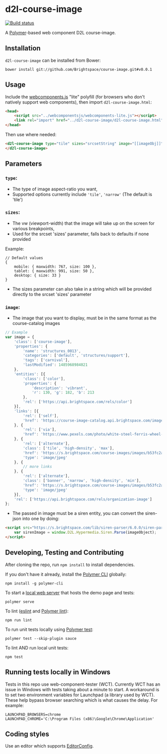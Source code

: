 # d2l-course-image

[![Build status][ci-image]][ci-url]

A [Polymer](https://www.polymer-project.org)-based web component D2L course-image.

## Installation

`d2l-course-image` can be installed from Bower:

```shell
bower install git://github.com/Brightspace/course-image.git#v0.0.1
```

## Usage

Include the [webcomponents.js](http://webcomponents.org/polyfills/) "lite" polyfill (for browsers who don't natively support web components), then import `d2l-course-image.html`:

```html
<head>
	<script src="../webcomponentsjs/webcomponents-lite.js"></script>
	<link rel="import" href="../d2l-course-image/d2l-course-image.html">
</head>
```

Then use where needed:
<!---
```
<custom-element-demo>
  <template>
    <script src="../webcomponentsjs/webcomponents-lite.js"></script>
    <link rel="import" href="d2l-course-image.html">
    <style>
      html {
        font-size: 20px;
      }
      body {
        letter-spacing: 0.01rem;
        font-size: 0.95rem;
        font-weight: 400;
        line-height: 1.4rem;
      }
    </style>
    <next-code-block></next-code-block>
	<script>
		var imageObject = {
			'class': ['course-image'],
			'properties': {
				'name': 'structures_0013',
				'categories': ['default', 'structures/support'],
				'tags': ['carnival'],
				'lastModified': 1485968984021
			},
			'entities': [{
				'class': ['color'],
				'properties': {
					'description': 'vibrant',
					'r': 130, 'g': 182, 'b': 213
				},
				'rel': ['https://api.brightspace.com/rels/color']
			}],
			'links': [{
				'rel': ['self'],
				'href': 'https://course-image-catalog.api.brightspace.com/images/b53fc2ae-0de4-41da-85ff-875372daeacc'
			}, {
				'rel': ['via'],
				'href': 'https://www.pexels.com/photo/white-steel-ferris-wheel-89505/'
			}, {
				'rel': ['alternate'],
				'class': ['tile', 'high-density', 'max'],
				'href': 'https://s.brightspace.com/course-images/images/b53fc2ae-0de4-41da-85ff-875372daeacc/tile-high-density-max-size.jpg',
				'type': 'image/jpeg'
			}, {
				'rel': ['alternate'],
				'class': ['banner', 'narrow', 'high-density', 'min'],
				'href': 'https://s.brightspace.com/course-images/images/b53fc2ae-0de4-41da-85ff-875372daeacc/banner-narrow-high-density-min-size.jpg',
				'type': 'image/jpeg'
			}],
			'rel': ['https://api.brightspace.com/rels/organization-image']
		};

		var sirenImage = window.D2L.Hypermedia.Siren.Parse(imageObject);
		document.body.querySelector('d2l-course-image').image = sirenImage;
	</script>
  </template>
</custom-element-demo>
```
-->
```html
<d2l-course-image type="tile" sizes="srcsetString" image="[[imageObj]]">
</d2l-course-image>
```

## Parameters

### `type`:
- The type of image aspect-ratio you want,
- Supported options currently include `'tile'`, `'narrow'` (The default is 'tile')

### `sizes`:
- The vw (viewport-width) that the image will take up on the screen for various breakpoints,
- Used for the srcset 'sizes' parameter, falls back to defaults if none provided

Example:

```
// Default values
{
	mobile: { maxwidth: 767, size: 100 },
	tablet: { maxwidth: 991, size: 50 },
	desktop: { size: 33 }
}
```

- The sizes parameter can also take in a string which will be provided directly to the srcset 'sizes' parameter

### `image`:
- The image that you want to display, must be in the same format as the course-catalog images

```js
// Example
var image = {
	'class': ['course-image'],
	'properties': {
		'name': 'structures_0013',
		'categories': ['default', 'structures/support'],
		'tags': ['carnival'],
		'lastModified': 1485968984021
	},
	'entities': [{
		'class': ['color'],
		'properties': {
			'description': 'vibrant',
			'r': 130, 'g': 182, 'b': 213
		},
		'rel': ['https://api.brightspace.com/rels/color']
	}],
	'links': [{
		'rel': ['self'],
		'href': 'https://course-image-catalog.api.brightspace.com/images/b53fc2ae-0de4-41da-85ff-875372daeacc'
	}, {
		'rel': ['via'],
		'href': 'https://www.pexels.com/photo/white-steel-ferris-wheel-89505/'
	}, {
		'rel': ['alternate'],
		'class': ['tile', 'high-density', 'max'],
		'href': 'https://s.brightspace.com/course-images/images/b53fc2ae-0de4-41da-85ff-875372daeacc/tile-high-density-max-size.jpg',
		'type': 'image/jpeg'
	}, {
		// more links
	}, {
		'rel': ['alternate'],
		'class': ['banner', 'narrow', 'high-density', 'min'],
		'href': 'https://s.brightspace.com/course-images/images/b53fc2ae-0de4-41da-85ff-875372daeacc/banner-narrow-high-density-min-size.jpg',
		'type': 'image/jpeg'
	}],
	'rel': ['https://api.brightspace.com/rels/organization-image']
};

```
- The passed in image must be a siren entity, you can convert the siren-json into one by doing:

```html
<script src="https://s.brightspace.com/lib/siren-parser/6.0.0/siren-parser.js">
	var sirenImage = window.D2L.Hypermedia.Siren.Parse(imageObject);
</script>
```

## Developing, Testing and Contributing

After cloning the repo, run `npm install` to install dependencies.

If you don't have it already, install the [Polymer CLI](https://www.polymer-project.org/2.0/docs/tools/polymer-cli) globally:

```shell
npm install -g polymer-cli
```

To start a [local web server](https://www.polymer-project.org/2.0/docs/tools/polymer-cli-commands#serve) that hosts the demo page and tests:

```shell
polymer serve
```

To lint ([eslint](http://eslint.org/) and [Polymer lint](https://www.polymer-project.org/2.0/docs/tools/polymer-cli-commands#lint)):

```shell
npm run lint
```

To run unit tests locally using [Polymer test](https://www.polymer-project.org/2.0/docs/tools/polymer-cli-commands#tests):

```shell
polymer test --skip-plugin sauce
```

To lint AND run local unit tests:

```shell
npm test
```

## Running tests locally in Windows

Tests in this repo use web-component-tester (WCT). Currently WCT has an issue in Windows with tests taking about a minute to start.  A workaround is to set two environment variables for Launchpad (a library used by WCT).  These help bypass browser searching which is what causes the delay.  For example:

```shell
LAUNCHPAD_BROWSERS=chrome
LAUNCHPAD_CHROME='C:\Program Files (x86)\Google\Chrome\Application'
```

## Coding styles

Use an editor which supports [EditorConfig](http://editorconfig.org).

[ci-url]: https://travis-ci.org/Brightspace/course-image
[ci-image]: https://travis-ci.org/Brightspace/course-image.svg?branch=master
